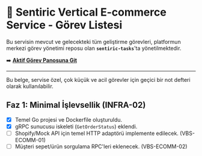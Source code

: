 # 🛒 Sentiric Vertical E-commerce Service - Görev Listesi

Bu servisin mevcut ve gelecekteki tüm geliştirme görevleri, platformun merkezi görev yönetimi reposu olan **`sentiric-tasks`**'ta yönetilmektedir.

➡️ **[Aktif Görev Panosuna Git](https://github.com/sentiric/sentiric-tasks/blob/main/TASKS.md)**

---
Bu belge, servise özel, çok küçük ve acil görevler için geçici bir not defteri olarak kullanılabilir.

## Faz 1: Minimal İşlevsellik (INFRA-02)
- [x] Temel Go projesi ve Dockerfile oluşturuldu.
- [x] gRPC sunucusu iskeleti (`GetOrderStatus`) eklendi.
- [ ] Shopify/Mock API için temel HTTP adaptörü implemente edilecek. (VBS-ECOMM-01)
- [ ] Müşteri sepet/ürün sorgulama RPC'leri eklenecek. (VBS-ECOMM-02)